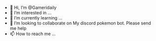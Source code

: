 - 👋 Hi, I’m @Gameridaily
- 👀 I’m interested in ...
- 🌱 I’m currently learning ...
- 💞️ I’m looking to collaborate on My discord pokemon bot. Please send me help
- 📫 How to reach me ...

<!---
Gameridaily/Gameridaily is a ✨ special ✨ repository because its `README.md` (this file) appears on your GitHub profile.
You can click the Preview link to take a look at your changes.
--->
